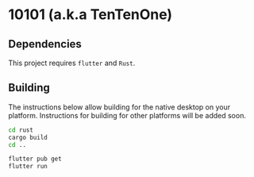 # 10101 (a.k.a TenTenOne)

## Dependencies

This project requires `flutter` and `Rust`.

## Building

The instructions below allow building for the native desktop on your platform.
Instructions for building for other platforms will be added soon.

```sh
cd rust
cargo build
cd ..

flutter pub get
flutter run
```
